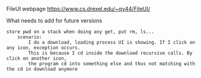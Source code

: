 FileUI webpage 
https://www.cs.drexel.edu/~qy44/FileUI/

What needs to add for future versions

	store pwd on a stack when doing any get, put rm, ls...
		scenario:
			I do a download, loading process UI is showing. If I click on any icon, exception occurs.
			This is because I cd inside the download recursive calls. By click on another icon, 
			the program cd into something else and thus not matching with the cd in download anymore


